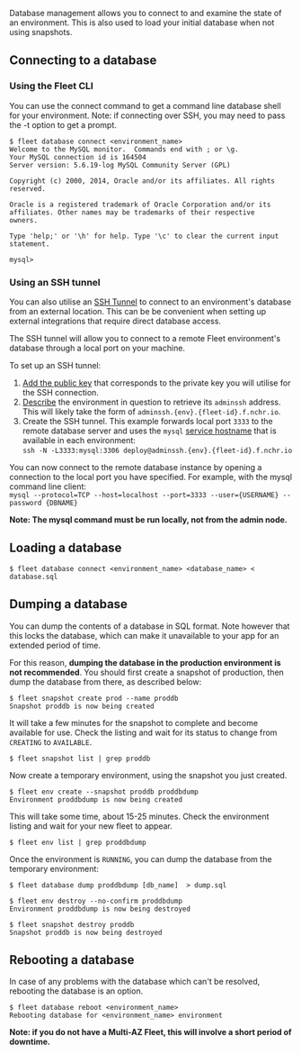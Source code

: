 Database management allows you to connect to and examine the state of an environment.
This is also used to load your initial database when not using snapshots.

## Connecting to a database

### Using the Fleet CLI

You can use the connect command to get a command line database shell for your environment.
Note: if connecting over SSH, you may need to pass the -t option to get a prompt.

```
$ fleet database connect <environment_name>
Welcome to the MySQL monitor.  Commands end with ; or \g.
Your MySQL connection id is 164504
Server version: 5.6.19-log MySQL Community Server (GPL)

Copyright (c) 2000, 2014, Oracle and/or its affiliates. All rights reserved.

Oracle is a registered trademark of Oracle Corporation and/or its
affiliates. Other names may be trademarks of their respective
owners.

Type 'help;' or '\h' for help. Type '\c' to clear the current input statement.

mysql>
```

### Using an SSH tunnel

You can also utilise an [SSH
Tunnel](https://en.wikipedia.org/wiki/Tunneling_protocol#Secure_Shell_tunneling)
to connect to an environment's database from an external location.  This can be
be convenient when setting up external integrations that require direct
database access.

The SSH tunnel will allow you to connect to a remote Fleet environment's
database through a local port on your machine.

To set up an SSH tunnel:

1. [Add the public key](manage-keys.md) that corresponds to the private key you
   will utilise for the SSH connection.
1. [Describe](manage-environments.md#describing-an-environment) the environment
   in question to retrieve its `adminssh` address.  This will likely take the
   form of `adminssh.{env}.{fleet-id}.f.nchr.io`.
1. Create the SSH tunnel.  This example forwards local port `3333` to the
   remote database server and uses the `mysql` [service
   hostname](../configuring-magento-for-fleet/service-hostnames.md) that is
   available in each environment:  
   `ssh -N -L3333:mysql:3306 deploy@adminssh.{env}.{fleet-id}.f.nchr.io`

You can now connect to the remote database instance by opening a connection to
the local port you have specified.  For example, with the mysql command line
client:  
`mysql --protocol=TCP --host=localhost --port=3333 --user={USERNAME} --password {DBNAME}`

**Note: The mysql command must be run locally, not from the admin node.**

## Loading a database

```
$ fleet database connect <environment_name> <database_name> < database.sql
```

## Dumping a database

You can dump the contents of a database in SQL format. Note however that this
locks the database, which can make it unavailable to your app for an extended
period of time.

For this reason, **dumping the database in the production environment is not
recommended**. You should first create a snapshot of production, then dump the
database from there, as described below:

```
$ fleet snapshot create prod --name proddb
Snapshot proddb is now being created
```

It will take a few minutes for the snapshot to complete and become available
for use. Check the listing and wait for its status to change from `CREATING` to
`AVAILABLE`.

```
$ fleet snapshot list | grep proddb
```

Now create a temporary environment, using the snapshot you just created.
```
$ fleet env create --snapshot proddb proddbdump
Environment proddbdump is now being created
```

This will take some time, about 15-25 minutes. Check the environment listing
and wait for your new fleet to appear.

```
$ fleet env list | grep proddbdump
```

Once the environment is `RUNNING`, you can dump the database from the temporary
environment:

```
$ fleet database dump proddbdump [db_name]  > dump.sql

$ fleet env destroy --no-confirm proddbdump
Environment proddbdump is now being destroyed

$ fleet snapshot destroy proddb
Snapshot proddb is now being destroyed
```

## Rebooting a database

In case of any problems with the database which can't be resolved, rebooting the database is an option.

```
$ fleet database reboot <environment_name>
Rebooting database for <environment_name> environment
```

**Note: if you do not have a Multi-AZ Fleet, this will involve a short period of downtime.**
